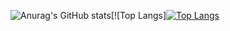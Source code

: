 
<!--
### Hi there 👋

**BrayFlex/BrayFlex** is a ✨ _special_ ✨ repository because its `README.md` (this file) appears on your GitHub profile.

Here are some ideas to get you started:

- 🔭 I’m currently working on ...
- 🌱 I’m currently learning ...
- 👯 I’m looking to collaborate on ...
- 🤔 I’m looking for help with ...
- 💬 Ask me about ...
- 📫 How to reach me: ...
- 😄 Pronouns: ...
- ⚡ Fun fact: ...
-->
![Anurag's GitHub stats](https://github-readme-stats.vercel.app/api?username=brayflex&count_private=true&show_icons=true&theme=solarized-light&hide=stars)[![Top Langs][![Top Langs](https://github-readme-stats.vercel.app/api/top-langs/?username=brayflex&layout=compact&count_privte=true)](https://github.com/anuraghazra/github-readme-stats)


